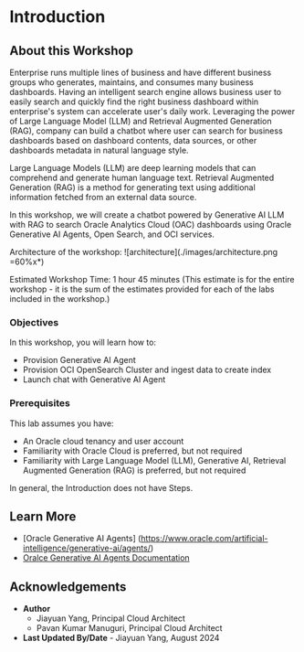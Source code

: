 # Introduction

## About this Workshop

Enterprise runs multiple lines of business and have different business groups who generates, maintains, and consumes many business dashboards. Having an intelligent search engine allows business user to 
easily search and quickly find the right business dashboard within enterprise's system can accelerate user's daily work. Leveraging the power of Large Language Model (LLM) and Retrieval Augmented  Generation (RAG),
company can build a chatbot where user can search for business dashboards based on dashboard contents, data sources, or other dashboards metadata in natural language style. 

Large Language Models (LLM) are deep learning models that can comprehend and generate human language text. Retrieval Augmented Generation (RAG) is a method for generating text 
using additional information fetched from an external data source.

In this workshop, we will create a chatbot powered by Generative AI LLM with RAG to search Oracle Analytics Cloud (OAC) dashboards using Oracle Generative AI Agents, Open Search, and OCI services.

Architecture of the workshop:
![architecture](./images/architecture.png =60%x*)

Estimated Workshop Time: 1 hour 45 minutes (This estimate is for the entire workshop - it is the sum of the estimates provided for each of the labs included in the workshop.)

### Objectives

In this workshop, you will learn how to:
* Provision Generative AI Agent
* Provision OCI OpenSearch Cluster and ingest data to create index
* Launch chat with Generative AI Agent

### Prerequisites

This lab assumes you have:
* An Oracle cloud tenancy and user account
* Familiarity with Oracle Cloud is preferred, but not required
* Familiarity with Large Language Model (LLM), Generative AI, Retrieval Augmented  Generation (RAG) is preferred, but not required


In general, the Introduction does not have Steps.

## Learn More

* [Oracle Generative AI Agents] (https://www.oracle.com/artificial-intelligence/generative-ai/agents/)
* [Oralce Generative AI Agents Documentation](https://docs.public.oneportal.content.oci.oraclecloud.com/en-us/iaas/Content/generative-ai-agents/home.htm)


## Acknowledgements
* **Author** 
    - Jiayuan Yang, Principal Cloud Architect
    - Pavan Kumar Manuguri, Principal Cloud Architect
* **Last Updated By/Date** - Jiayuan Yang, August 2024
